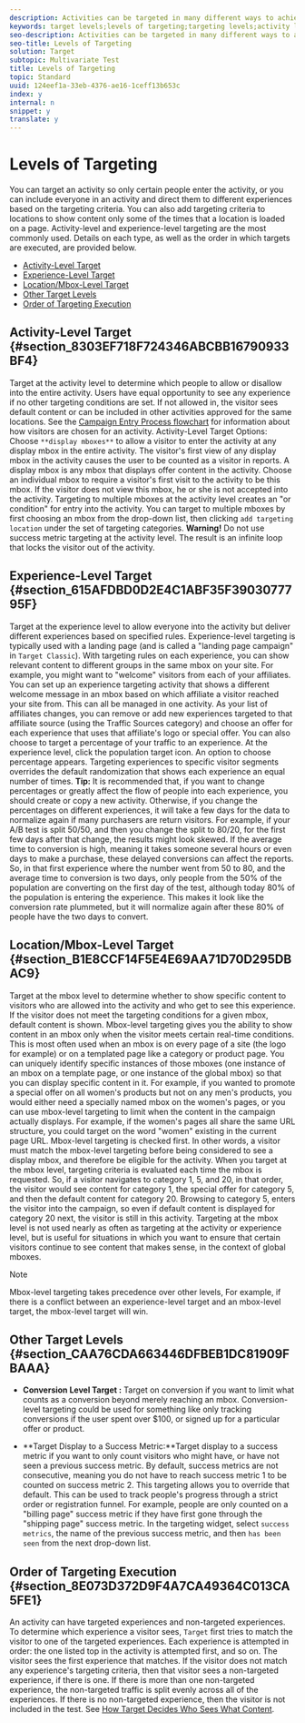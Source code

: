 ```yaml
---
description: Activities can be targeted in many different ways to achieve different results.
keywords: target levels;levels of targeting;targeting levels;activity level target;experience level target;location level target;mbox level target;target mbox;conversion level target;target success metric;target execution order;execution order
seo-description: Activities can be targeted in many different ways to achieve different results.
seo-title: Levels of Targeting
solution: Target
subtopic: Multivariate Test
title: Levels of Targeting
topic: Standard
uuid: 124eef1a-33eb-4376-ae16-1ceff13b653c
index: y
internal: n
snippet: y
translate: y
---
```


# Levels of Targeting

You can target an activity so only certain people enter the activity, or you can include everyone in an activity and direct them to different experiences based on the targeting criteria. You can also add targeting criteria to locations to show content only some of the times that a location is loaded on a page.
Activity-level and experience-level targeting are the most commonly used.
Details on each type, as well as the order in which targets are executed, are provided below.

* [Activity-Level Target](c_target_levels.md#section_8303EF718F724346ABCBB16790933BF4)
* [Experience-Level Target](c_target_levels.md#section_615AFDBD0D2E4C1ABF35F3903077795F)
* [Location/Mbox-Level Target](c_target_levels.md#section_B1E8CCF14F5E4E69AA71D70D295DBAC9)
* [Other Target Levels](c_target_levels.md#section_CAA76CDA663446DFBEB1DC81909FBAAA)
* [Order of Targeting Execution](c_target_levels.md#section_8E073D372D9F4A7CA49364C013CA5FE1)


## Activity-Level Target {#section_8303EF718F724346ABCBB16790933BF4}

Target at the activity level to determine which people to allow or disallow into the entire activity. Users have equal opportunity to see any experience if no other targeting conditions are set.
If not allowed in, the visitor sees default content or can be included in other activities approved for the same locations. See the [Campaign Entry Process flowchart](http://marketing.adobe.com/resources/help/en_US/tnt/pdf/campaign_entry_process.png) for information about how visitors are chosen for an activity. 
Activity-Level Target Options:
Choose `**display mboxes**` to allow a visitor to enter the activity at any display mbox in the entire activity. The visitor's first view of any display mbox in the activity causes the user to be counted as a visitor in reports. A display mbox is any mbox that displays offer content in the activity. 
Choose an individual mbox to require a visitor's first visit to the activity to be this mbox. If the visitor does not view this mbox, he or she is not accepted into the activity.
Targeting to multiple mboxes at the activity level creates an "or condition" for entry into the activity. You can target to multiple mboxes by first choosing an mbox from the drop-down list, then clicking `add targeting location` under the set of targeting categories. 
**Warning!** Do not use success metric targeting at the activity level. The result is an infinite loop that locks the visitor out of the activity. 

## Experience-Level Target {#section_615AFDBD0D2E4C1ABF35F3903077795F}

Target at the experience level to allow everyone into the activity but deliver different experiences based on specified rules.
Experience-level targeting is typically used with a landing page (and is called a "landing page campaign" in `Target Classic`). With targeting rules on each experience, you can show relevant content to different groups in the same mbox on your site. For example, you might want to "welcome" visitors from each of your affiliates. You can set up an experience targeting activity that shows a different welcome message in an mbox based on which affiliate a visitor reached your site from. This can all be managed in one activity. As your list of affiliates changes, you can remove or add new experiences targeted to that affiliate source (using the Traffic Sources category) and choose an offer for each experience that uses that affiliate's logo or special offer. 
You can also choose to target a percentage of your traffic to an experience. At the experience level, click the population target icon. An option to choose percentage appears.
Targeting experiences to specific visitor segments overrides the default randomization that shows each experience an equal number of times.
**Tip:** It is recommended that, if you want to change percentages or greatly affect the flow of people into each experience, you should create or copy a new activity. Otherwise, if you change the percentages on different experiences, it will take a few days for the data to normalize again if many purchasers are return visitors. For example, if your A/B test is split 50/50, and then you change the split to 80/20, for the first few days after that change, the results might look skewed. If the average time to conversion is high, meaning it takes someone several hours or even days to make a purchase, these delayed conversions can affect the reports. So, in that first experience where the number went from 50 to 80, and the average time to conversion is two days, only people from the 50% of the population are converting on the first day of the test, although today 80% of the population is entering the experience. This makes it look like the conversion rate plummeted, but it will normalize again after these 80% of people have the two days to convert. 

## Location/Mbox-Level Target {#section_B1E8CCF14F5E4E69AA71D70D295DBAC9}

Target at the mbox level to determine whether to show specific content to visitors who are allowed into the activity and who get to see this experience. If the visitor does not meet the targeting conditions for a given mbox, default content is shown.
Mbox-level targeting gives you the ability to show content in an mbox only when the visitor meets certain real-time conditions. This is most often used when an mbox is on every page of a site (the logo for example) or on a templated page like a category or product page. You can uniquely identify specific instances of those mboxes (one instance of an mbox on a template page, or one instance of the global mbox) so that you can display specific content in it. For example, if you wanted to promote a special offer on all women's products but not on any men's products, you would either need a specially named mbox on the women's pages, or you can use mbox-level targeting to limit when the content in the campaign actually displays. For example, if the women's pages all share the same URL structure, you could target on the word "women" existing in the current page URL.
Mbox-level targeting is checked first. In other words, a visitor must match the mbox-level targeting before being considered to see a display mbox, and therefore be eligible for the activity.
When you target at the mbox level, targeting criteria is evaluated each time the mbox is requested. So, if a visitor navigates to category 1, 5, and 20, in that order, the visitor would see content for category 1, the special offer for category 5, and then the default content for category 20. Browsing to category 5, enters the visitor into the campaign, so even if default content is displayed for category 20 next, the visitor is still in this activity.
Targeting at the mbox level is not used nearly as often as targeting at the activity or experience level, but is useful for situations in which you want to ensure that certain visitors continue to see content that makes sense, in the context of global mboxes.

>[!NOTE]
>
>Mbox-level targeting takes precedence over other levels, For example, if there is a conflict between an experience-level target and an mbox-level target, the mbox-level target will win.



## Other Target Levels {#section_CAA76CDA663446DFBEB1DC81909FBAAA}


* **Conversion Level Target :** Target on conversion if you want to limit what counts as a conversion beyond merely reaching an mbox. Conversion-level targeting could be used for something like only tracking conversions if the user spent over $100, or signed up for a particular offer or product. 

* **Target Display to a Success Metric:**Target display to a success metric if you want to only count visitors who might have, or have not seen a previous success metric. By default, success metrics are not consecutive, meaning you do not have to reach success metric 1 to be counted on success metric 2. This targeting allows you to override that default. This can be used to track people's progress through a strict order or registration funnel. For example, people are only counted on a "billing page" success metric if they have first gone through the "shipping page" success metric. In the targeting widget, select `success metrics`, the name of the previous success metric, and then `has been seen` from the next drop-down list. 



## Order of Targeting Execution {#section_8E073D372D9F4A7CA49364C013CA5FE1}

An activity can have targeted experiences and non-targeted experiences. To determine which experience a visitor sees, `Target` first tries to match the visitor to one of the targeted experiences. Each experience is attempted in order: the one listed top in the activity is attempted first, and so on. The visitor sees the first experience that matches. If the visitor does not match any experience's targeting criteria, then that visitor sees a non-targeted experience, if there is one. If there is more than one non-targeted experience, the non-targeted traffic is split evenly across all of the experiences. If there is no non-targeted experience, then the visitor is not included in the test. 
See [How Target Decides Who Sees What Content](c_target_whoseeswhat.md#concept_014AB6795D2D4B6EB5E45A226A4FF7E9). 
